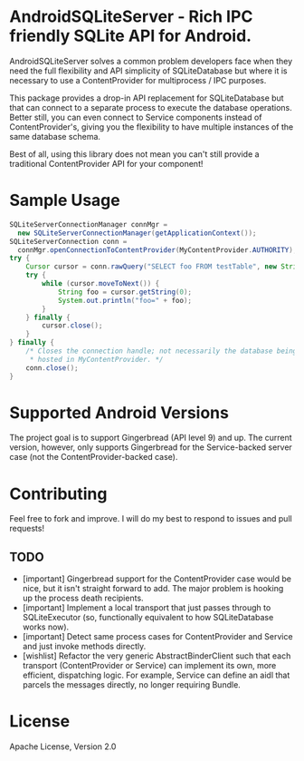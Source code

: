 # AndroidSQLiteServer - Rich IPC friendly SQLite API for Android.

AndroidSQLiteServer solves a common problem developers face when they need the
full flexibility and API simplicity of SQLiteDatabase but where it is necessary
to use a ContentProvider for multiprocess / IPC purposes.

This package provides a drop-in API replacement for SQLiteDatabase but that can
connect to a separate process to execute the database operations.  Better
still, you can even connect to Service components instead of ContentProvider's,
giving you the flexibility to have multiple instances of the same database
schema.

Best of all, using this library does not mean you can't still provide a
traditional ContentProvider API for your component!

# Sample Usage

```java
SQLiteServerConnectionManager connMgr =
  new SQLiteServerConnectionManager(getApplicationContext());
SQLiteServerConnection conn =
  connMgr.openConnectionToContentProvider(MyContentProvider.AUTHORITY);
try {
    Cursor cursor = conn.rawQuery("SELECT foo FROM testTable", new String[] {});
    try {
        while (cursor.moveToNext()) {
            String foo = cursor.getString(0);
            System.out.println("foo=" + foo);
        }
    } finally {
        cursor.close();
    }
} finally {
    /* Closes the connection handle; not necessarily the database being
     * hosted in MyContentProvider. */
    conn.close();
}
```

# Supported Android Versions

The project goal is to support Gingerbread (API level 9) and up.  The current
version, however, only supports Gingerbread for the Service-backed server case
(not the ContentProvider-backed case).

# Contributing

Feel free to fork and improve.  I will do my best to respond to issues and pull
requests!

## TODO

* [important] Gingerbread support for the ContentProvider case would be nice,
  but it isn't straight forward to add.  The major problem is hooking up the
  process death recipients.
* [important] Implement a local transport that just passes through to
  SQLiteExecutor (so, functionally equivalent to how SQLiteDatabase works now).
* [important] Detect same process cases for ContentProvider and Service and
  just invoke methods directly.
* [wishlist] Refactor the very generic AbstractBinderClient such that each
  transport (ContentProvider or Service) can implement its own, more efficient,
  dispatching logic.  For example, Service can define an aidl that parcels the
  messages directly, no longer requiring Bundle.

# License

Apache License, Version 2.0

